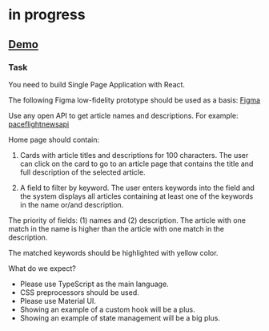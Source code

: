 # in progress

## [Demo](https://yegorkochetkov.github.io/codebridge_task/)

### Task

You need to build Single Page Application with React.

The following Figma low-fidelity prototype should be used as a basis:
[Figma](https://www.figma.com/file/h1veXmuEt84sT7PEZgF42K/Frontend_test?node-id=0%3A1&t=AEImjpbXfN9jcP3i-0)

Use any open API to get article names and descriptions. For example:
[paceflightnewsapi](https://spaceflightnewsapi.net/)

Home page should contain:

1. Cards with article titles and descriptions for 100 characters. The user can click on the card to go to an article page that contains the title and full description of the selected article.

2. A field to filter by keyword. The user enters keywords into the field and the system displays all articles containing at least one of the keywords in the name or/and description.

The priority of fields: (1) names and (2) description. The article with one match in the name is higher than the article with one match in the description.

The matched keywords should be highlighted with yellow color.

What do we expect?

- Please use TypeScript as the main language.
- CSS preprocessors should be used.
- Please use Material UI.
- Showing an example of a custom hook will be a plus.
- Showing an example of state management will be a big plus.

